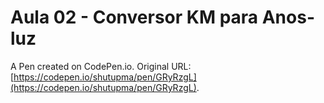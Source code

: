 # Aula 02 - Conversor KM para Anos-luz

A Pen created on CodePen.io. Original URL: [https://codepen.io/shutupma/pen/GRyRzgL](https://codepen.io/shutupma/pen/GRyRzgL).


